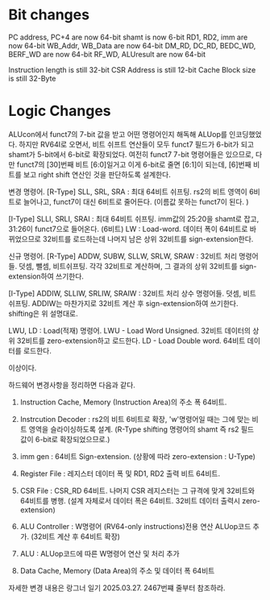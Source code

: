 # Bit changes

PC address, PC+4 are now 64-bit
shamt is now 6-bit
RD1, RD2, imm are now 64-bit
WB_Addr, WB_Data are now 64-bit
DM_RD, DC_RD, BEDC_WD, BERF_WD are now 64-bit
RF_WD, ALUresult are now 64-bit

Instruction length is still 32-bit
CSR Address is still 12-bit
Cache Block size is still 32-Byte

# Logic Changes
ALUcon에서 funct7의 7-bit 값을 받고 어떤 명령어인지 해독해 ALUop를 인코딩했었다.
하지만 RV64I로 오면서, 비트 쉬프트 연산들이 모두 funct7 필드가 6-bit가 되고 shamt가 5-bit에서 6-bit로 확장되었다. 
여전히 funct7 7-bit 명령어들은 있으므로, 다만 funct7의 [30]번째 비트
[6:0]일거고 이게 6-bit로 줄면 [6:1]이 되는데, [6]번째 비트를 보고 right shift 연산인 것을 판단하도록 설계한다.

변경 명령어.
[R-Type]
SLL, SRL, SRA : 최대 64비트 쉬프팅. rs2의 비트 영역이 6비트로 늘어나고, funct7이 대신 6비트로 줄어든다. (이름값 못하는 funct7이 된다. )

[I-Type]
SLLI, SRLI, SRAI : 최대 64비트 쉬프팅. imm값의 25:20을 shamt로 잡고, 31:26이 funct7으로 들어온다. (6비트)
LW : Load-word. 데이터 폭이 64비트로 바뀌었으므로 32비트를 로드하는데 나머지 남은 상위 32비트를 sign-extension한다.

신규 명령어.
[R-Type]
ADDW, SUBW, SLLW, SRLW, SRAW : 32비트 처리 명령어들. 덧셈, 뺄셈, 비트쉬프팅. 
각각 32비트로 계산하며, 그 결과의 상위 32비트를 sign-extension하여 쓰기한다. 

[I-Type]
ADDIW, SLLIW, SRLIW, SRAIW : 32비트 처리 상수 명령어들. 덧셈, 비트쉬프팅.
ADDIW는 마찬가지로 32비트 계산 후 sign-extension하여 쓰기한다. shifting은 위 설명대로. 

LWU, LD : Load(적재) 명령어. 
LWU - Load Word Unsigned. 32비트 데이터의 상위 32비트를 zero-extension하고 로드한다. 
LD - Load Double word. 64비트 데이터를 로드한다. 

이상이다. 

하드웨어 변경사항을 정리하면 다음과 같다.

1. Instruction Cache, Memory (Instruction Area)의 주소 폭 64비트. 

2. Instrcution Decoder : rs2의 비트 6비트로 확장, 'w'명령어일 때는 그에 맞는 비트 영역을 슬라이싱하도록 설계. (R-Type shifting 명령어의 shamt 즉 rs2 필드 값이 6-bit로 확장되었으므로.)

3. imm gen : 64비트 Sign-extension. (상황에 따라 zero-extension :  U-Type)

4. Register File : 레지스터 데이터 폭 및 RD1, RD2 출력 비트 64비트. 

5. CSR File : CSR_RD 64비트. 나머지 CSR 레지스터는 그 규격에 맞게 32비트와 64비트를 병행. (설계 자체로서 데이터 폭은 64비트. 32비트 데이터 출력시 zero-extension)

6. ALU Controller : W명령어 (RV64-only instructions)전용 연산 ALUop코드 추가. (32비트 계산 후 64비트 확장)

7. ALU : ALUop코드에 따른 W명령어 연산 및 처리 추가

8. Data Cache, Memory (Data Area)의 주소 및 데이터 폭 64비트

자세한 변경 내용은 랑그너 일기 2025.03.27. 2467번쨰 줄부터 참조하라.